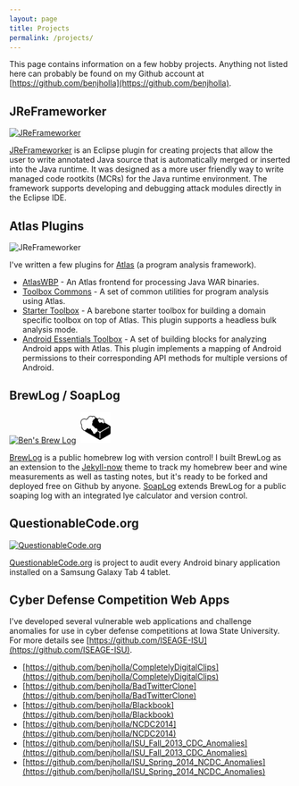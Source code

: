 ```yaml
---
layout: page
title: Projects
permalink: /projects/
---
```


This page contains information on a few hobby projects. Anything not listed here can probably be found on my Github account at [https://github.com/benjholla](https://github.com/benjholla).

## JReFrameworker
<a href="https://ben-holland.com/JReFrameworker/"><img src="https://ben-holland.com/JReFrameworker/images/JReFrameworker.png" alt="JReFrameworker" width="48" height="55" /></a>

[JReFrameworker](https://ben-holland.com/JReFrameworker/) is an Eclipse plugin for creating projects that allow the user to write annotated Java source that is automatically merged or inserted into the Java runtime. It was designed as a more user friendly way to write managed code rootkits (MCRs) for the Java runtime environment. The framework supports developing and debugging attack modules directly in the Eclipse IDE.

## Atlas Plugins
<img src="https://ben-holland.com/AtlasWBP/images/toolbox.png" alt="JReFrameworker" width="55" height="55" />

I've written a few plugins for [Atlas](http://www.ensoftcorp.com/atlas/) (a program analysis framework).

- [AtlasWBP](https://ben-holland.com/AtlasWBP/) - An Atlas frontend for processing Java WAR binaries.
- [Toolbox Commons](https://ensoftcorp.github.io/toolbox-commons/) - A set of common utilities for program analysis using Atlas.
- [Starter Toolbox](https://github.com/EnSoftCorp/Starter-Toolbox) - A barebone starter toolbox for building a domain specific toolbox on top of Atlas. This plugin supports a headless bulk analysis mode.
- [Android Essentials Toolbox](https://ensoftcorp.github.io/android-essentials-toolbox/) - A set of building blocks for analyzing Android apps with Atlas. This plugin implements a mapping of Android permissions to their corresponding API methods for multiple versions of Android.

## BrewLog&nbsp;/&nbsp;SoapLog
<a href="https://ben-holland.com/BrewLog/"><img src="https://raw.githubusercontent.com/benjholla/BrewLog/master/images/logo.png" alt="Ben's Brew Log" width="55" height="55" /></a>&nbsp;&nbsp;<a href="https://ben-holland.com/SoapLog/"><img src="https://raw.githubusercontent.com/benjholla/SoapLog/master/images/logo.png" alt="Ben's Soap Log" width="55" height="55" /></a>

[BrewLog](https://github.com/benjholla/BrewLog) is a public homebrew log with version control!  I built BrewLog as an extension to the [Jekyll-now](https://github.com/barryclark/jekyll-now) theme to track my homebrew beer and wine measurements as well as tasting notes, but it's ready to be forked and deployed free on Github by anyone. [SoapLog](https://github.com/benjholla/SoapLog) extends BrewLog for a public soaping log with an integrated lye calculator and version control.

## QuestionableCode.org
<a href="https://questionablecode.org"><img src="https://raw.githubusercontent.com/questionablecode/questionablecode.github.io/master/images/logo.png" alt="QuestionableCode.org" width="65" height="65" /></a>

[QuestionableCode.org](https://questionablecode.org) is project to audit every Android binary application installed on a Samsung Galaxy Tab 4 tablet.

## Cyber Defense Competition Web Apps
I've developed several vulnerable web applications and challenge anomalies for use in cyber defense competitions at Iowa State University.  For more details see [https://github.com/ISEAGE-ISU](https://github.com/ISEAGE-ISU).

- [https://github.com/benjholla/CompletelyDigitalClips](https://github.com/benjholla/CompletelyDigitalClips)
- [https://github.com/benjholla/BadTwitterClone](https://github.com/benjholla/BadTwitterClone)
- [https://github.com/benjholla/Blackbook](https://github.com/benjholla/Blackbook)
- [https://github.com/benjholla/NCDC2014](https://github.com/benjholla/NCDC2014)
- [https://github.com/benjholla/ISU_Fall_2013_CDC_Anomalies](https://github.com/benjholla/ISU_Fall_2013_CDC_Anomalies)
- [https://github.com/benjholla/ISU_Spring_2014_NCDC_Anomalies](https://github.com/benjholla/ISU_Spring_2014_NCDC_Anomalies)
